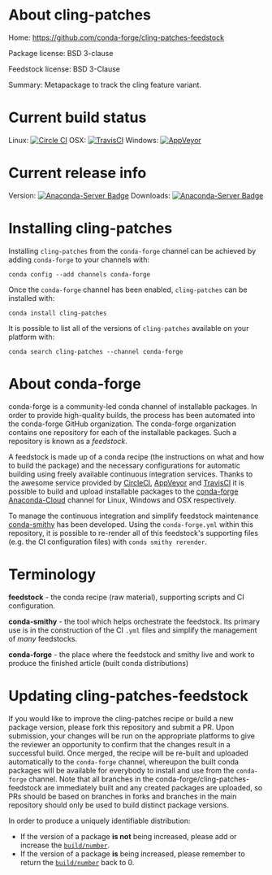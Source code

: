 About cling-patches
===================

Home: https://github.com/conda-forge/cling-patches-feedstock

Package license: BSD 3-clause

Feedstock license: BSD 3-Clause

Summary: Metapackage to track the cling feature variant.



Current build status
====================

Linux: [![Circle CI](https://circleci.com/gh/conda-forge/cling-patches-feedstock.svg?style=shield)](https://circleci.com/gh/conda-forge/cling-patches-feedstock)
OSX: [![TravisCI](https://travis-ci.org/conda-forge/cling-patches-feedstock.svg?branch=master)](https://travis-ci.org/conda-forge/cling-patches-feedstock)
Windows: [![AppVeyor](https://ci.appveyor.com/api/projects/status/github/conda-forge/cling-patches-feedstock?svg=True)](https://ci.appveyor.com/project/conda-forge/cling-patches-feedstock/branch/master)

Current release info
====================
Version: [![Anaconda-Server Badge](https://anaconda.org/conda-forge/cling-patches/badges/version.svg)](https://anaconda.org/conda-forge/cling-patches)
Downloads: [![Anaconda-Server Badge](https://anaconda.org/conda-forge/cling-patches/badges/downloads.svg)](https://anaconda.org/conda-forge/cling-patches)

Installing cling-patches
========================

Installing `cling-patches` from the `conda-forge` channel can be achieved by adding `conda-forge` to your channels with:

```
conda config --add channels conda-forge
```

Once the `conda-forge` channel has been enabled, `cling-patches` can be installed with:

```
conda install cling-patches
```

It is possible to list all of the versions of `cling-patches` available on your platform with:

```
conda search cling-patches --channel conda-forge
```


About conda-forge
=================

conda-forge is a community-led conda channel of installable packages.
In order to provide high-quality builds, the process has been automated into the
conda-forge GitHub organization. The conda-forge organization contains one repository
for each of the installable packages. Such a repository is known as a *feedstock*.

A feedstock is made up of a conda recipe (the instructions on what and how to build
the package) and the necessary configurations for automatic building using freely
available continuous integration services. Thanks to the awesome service provided by
[CircleCI](https://circleci.com/), [AppVeyor](http://www.appveyor.com/)
and [TravisCI](https://travis-ci.org/) it is possible to build and upload installable
packages to the [conda-forge](https://anaconda.org/conda-forge)
[Anaconda-Cloud](http://docs.anaconda.org/) channel for Linux, Windows and OSX respectively.

To manage the continuous integration and simplify feedstock maintenance
[conda-smithy](http://github.com/conda-forge/conda-smithy) has been developed.
Using the ``conda-forge.yml`` within this repository, it is possible to re-render all of
this feedstock's supporting files (e.g. the CI configuration files) with ``conda smithy rerender``.


Terminology
===========

**feedstock** - the conda recipe (raw material), supporting scripts and CI configuration.

**conda-smithy** - the tool which helps orchestrate the feedstock.
                   Its primary use is in the construction of the CI ``.yml`` files
                   and simplify the management of *many* feedstocks.

**conda-forge** - the place where the feedstock and smithy live and work to
                  produce the finished article (built conda distributions)


Updating cling-patches-feedstock
================================

If you would like to improve the cling-patches recipe or build a new
package version, please fork this repository and submit a PR. Upon submission,
your changes will be run on the appropriate platforms to give the reviewer an
opportunity to confirm that the changes result in a successful build. Once
merged, the recipe will be re-built and uploaded automatically to the
`conda-forge` channel, whereupon the built conda packages will be available for
everybody to install and use from the `conda-forge` channel.
Note that all branches in the conda-forge/cling-patches-feedstock are
immediately built and any created packages are uploaded, so PRs should be based
on branches in forks and branches in the main repository should only be used to
build distinct package versions.

In order to produce a uniquely identifiable distribution:
 * If the version of a package **is not** being increased, please add or increase
   the [``build/number``](http://conda.pydata.org/docs/building/meta-yaml.html#build-number-and-string).
 * If the version of a package **is** being increased, please remember to return
   the [``build/number``](http://conda.pydata.org/docs/building/meta-yaml.html#build-number-and-string)
   back to 0.
